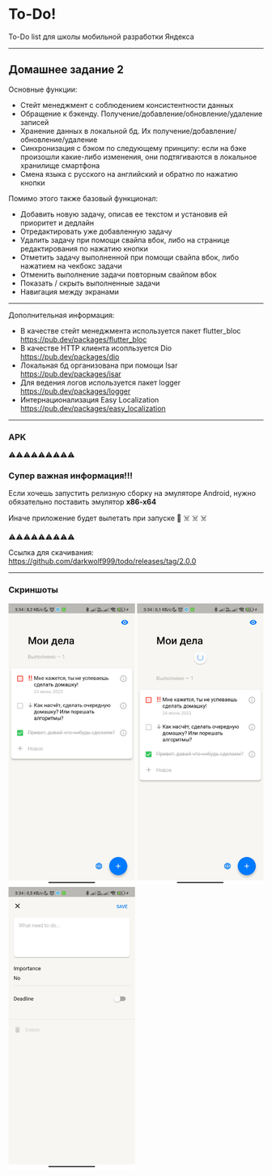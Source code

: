 # To-Do!

To-Do list для школы мобильной разработки Яндекса

---

## Домашнее задание 2

Основные функции:

+ Стейт менеджмент с соблюдением консистентности данных
+ Обращение к бэкенду. Получение/добавление/обновление/удаление записей
+ Хранение данных в локальной бд. Их получение/добавление/обновление/удаление
+ Синхронизация с бэком по следующему принципу: если на бэке произошли какие-либо изменения, они подтягиваются в локальное хранилище смартфона
+ Смена языка с русского на английский и обратно по нажатию кнопки

Помимо этого также базовый функционал:

+ Добавить новую задачу, описав ее текстом и установив ей приоритет и дедлайн
+ Отредактировать уже добавленную задачу
+ Удалить задачу при помощи свайпа вбок, либо на странице редактирования по нажатию кнопки
+ Отметить задачу выполненной при помощи свайпа вбок, либо нажатием на чекбокс задачи
+ Отменить выполнение задачи повторным свайпом вбок
+ Показать / скрыть выполненные задачи
+ Навигация между экранами
___
Дополнительная информация: 

+ В качестве стейт менеджмента используется пакет flutter_bloc https://pub.dev/packages/flutter_bloc
+ В качестве HTTP клиента исопльзуется Dio https://pub.dev/packages/dio
+ Локальная бд организована при помощи Isar https://pub.dev/packages/isar
+ Для ведения логов используется пакет logger https://pub.dev/packages/logger
+ Интернационализация Easy Localization https://pub.dev/packages/easy_localization  
___
### APK
:warning::warning::warning::warning::warning::warning::warning::warning::warning:

### Супер важная информация!!!

Если хочешь запустить релизную сборку на эмуляторе Android, нужно обязательно поставить эмулятор **x86-x64** 

Иначе приложение будет вылетать при запуске :t-rex: :skull_and_crossbones: :skull_and_crossbones: :skull_and_crossbones:

:warning::warning::warning::warning::warning::warning::warning::warning::warning:

Ссылка для скачивания: https://github.com/darkwolf999/todo/releases/tag/2.0.0
___
### Скриншоты

<p float="center">
  <img src="https://github.com/darkwolf999/todo/blob/home_work_2/screenshots/1.JPG" width="250" />
  <img src="https://github.com/darkwolf999/todo/blob/home_work_2/screenshots/2.JPG" width="250" /> 
  <img src="https://github.com/darkwolf999/todo/blob/home_work_2/screenshots/3.JPG" width="250" />
</p>
